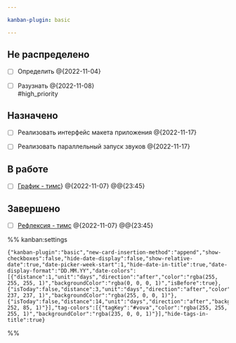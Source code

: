 ```yaml
---

kanban-plugin: basic

---
```


## Не распределено

- [ ] Определить @{2022-11-04}
- [ ] Разузнать @{2022-11-08}<br>#high_priority


## Назначено

- [ ] Реализовать интерфейс макета приложения @{2022-11-17}
- [ ] Реализовать параллельный запуск звуков @{2022-11-17}


## В работе

- [ ] [График - тимс](https://teams.microsoft.com/_#/school/tab::3717002657/19:fBnCvoy06PK9FkAOj7Sy_fQfIf5S1IJsYgyqLqjXE4s1@thread.tacv2?threadId=19:fBnCvoy06PK9FkAOj7Sy_fQfIf5S1IJsYgyqLqjXE4s1@thread.tacv2&messageId=classroom&ctx=channel&isTeamLevelApp=true)} @{2022-11-07} @@{23:45}


## Завершено

- [ ] [Рефлексия - тимс](https://teams.microsoft.com/_#/school/tab::3717002657/19:fBnCvoy06PK9FkAOj7Sy_fQfIf5S1IJsYgyqLqjXE4s1@thread.tacv2?threadId=19:fBnCvoy06PK9FkAOj7Sy_fQfIf5S1IJsYgyqLqjXE4s1@thread.tacv2&messageId=classroom&ctx=channel&isTeamLevelApp=true) @{2022-11-07} @@{23:45}




%% kanban:settings
```
{"kanban-plugin":"basic","new-card-insertion-method":"append","show-checkboxes":false,"hide-date-display":false,"show-relative-date":true,"date-picker-week-start":1,"hide-date-in-title":true,"date-display-format":"DD.MM.YY","date-colors":[{"distance":1,"unit":"days","direction":"after","color":"rgba(255, 255, 255, 1)","backgroundColor":"rgba(0, 0, 0, 1)","isBefore":true},{"isToday":false,"distance":3,"unit":"days","direction":"after","color":"rgba(237, 237, 237, 1)","backgroundColor":"rgba(255, 0, 0, 1)"},{"isToday":false,"distance":14,"unit":"days","direction":"after","backgroundColor":"rgba(255, 252, 85, 1)"}],"tag-colors":[{"tagKey":"#vova","color":"rgba(255, 255, 255, 1)","backgroundColor":"rgba(235, 0, 0, 1)"}],"hide-tags-in-title":true}
```
%%
